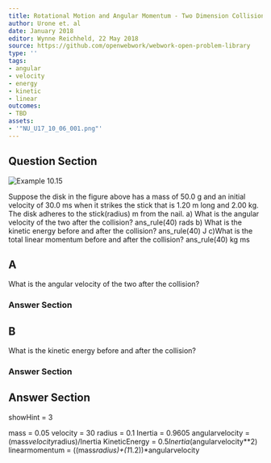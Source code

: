 ```yaml
---
title: Rotational Motion and Angular Momentum - Two Dimension Collisions
author: Urone et. al
date: January 2018
editor: Wynne Reichheld, 22 May 2018
source: https://github.com/openwebwork/webwork-open-problem-library
type: ''
tags:
- angular
- velocity
- energy
- kinetic
- linear
outcomes:
- TBD
assets:
- '"NU_U17_10_06_001.png"'
---
```


## Question Section 

![Example 10.15]("NU_U17_10_06_001.png")

Suppose the disk in the figure above has a mass of 50.0 g and an initial velocity of 30.0 ms when it strikes the stick that is 1.20 m long and 2.00 kg. The disk adheres to the stick(radius) m from the nail.
a) What is the angular velocity of the two after the collision?
ans_rule(40) rads
b) What is the kinetic energy before and after the collision?
ans_rule(40) J
c)What is the total linear momentum before and after the collision?
ans_rule(40) kg ms

## A
What is the angular velocity of the two after the collision?
### Answer Section
## B
What is the kinetic energy before and after the collision?
### Answer Section


## Answer Section

showHint = 3

mass = 0.05
velocity = 30
radius = 0.1
Inertia = 0.9605
angularvelocity = (mass*velocity*radius)/Inertia
KineticEnergy = 0.5*Inertia*(angularvelocity**2)
linearmomentum = ((mass*radius)+(1*1.2))*angularvelocity